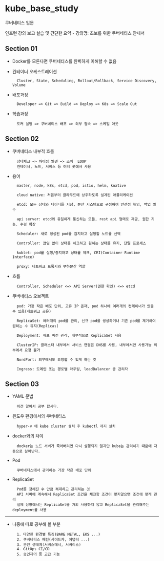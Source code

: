 # kube_base_study

쿠버네티스 입문

인프런 강의 보고 실습 및 간단한 요약 - 강의명: 초보를 위한 쿠버네티스 안내서

## Section 01

- Docker를 모른다면 쿠버네티스를 완벽하게 이해할 수 없음

- 컨테이너 오케스트레이션

        Cluster, State, Scheduling, Rollout/Rollback, Service Discovery, Volume

- 배포과정

        Developer => Git => Build => Deploy => K8s => Scale Out

- 학습과정

        도커 실행 => 쿠버네티스 배포 => 외부 접속 => 스케일 아웃

## Section 02

- 쿠버네티스 내부적 흐름

        상태체크 => 차이점 발견 => 조치  LOOP
        컨테이너, 노드, 서비스 등 여러 곳에서 사용

- 용어

        master, node, k8s, etcd, pod, istio, helm, knative

        cloud native: 처음부터 클라우드에 상주하도록 설계된 애플리케이션

        etcd: 모든 상태와 데이터를 저장, 분산 시스템으로 구성하여 안전성 높임, 백업 필수

        api server: etcd와 유일하게 통신하는 모듈, rest api 형태로 제공, 권한 기능, 수평 확장

        Scheduler: 새로 생성된 pod를 감지하고 실행할 노드를 선택

        Controller: 끊임 없이 상태를 체크하고 원하는 상태를 유지, 단일 프로세스

        kublet: pod를 실행/중지하고 상태를 체크, CRI(Container Runtime Interface)

        proxy: 네트워크 프록시와 부하분산 역할

- 흐름

        Controller, Scheduler <=> API Server(권한 확인) <=> etcd

- 쿠버네티스 오브젝트

        pod: 가장 작은 배포 단위, 고유 IP 존재, pod 하나에 여러개의 컨테이너가 있을 수 있음(네트워크 공유)

        ReplicaSet: 여러개의 pod를 관리, 신규 pod를 생성하거나 기존 pod를 제거하여 원하는 수 유지(Replicas)

        Deployment: 배포 버전 관리, 내부적으로 ReplicaSet 사용

        ClusterIP: 클러스터 내부에서 서비스 연결은 DNS를 사용, 내부에서만 사용가능 외부에서 요청 불가

        NordPort: 외부에서도 요청할 수 있게 하는 것

        Ingress: 도메인 또는 경로별 라우팅, loadBalancer 총 관리자

## Section 03

- YAML 문법

        이건 알아서 공부 합시다.

- 윈도우 환경에서의 쿠버네티스

        hyper-v 에 kube cluster 설치 후 kubectl 까지 설치

- docker와의 차이

        docker는 노드 서버가 죽어버리면 다시 실행되지 않지만 kube는 관리하기 때문에 자동으로 살아난다.

- Pod

        쿠버네티스에서 관리하는 가장 작은 배포 단위

- ReplicaSet

        Pod를 정해진 수 만큼 복제하고 관리하는 것
        API 서버에 계속해서 ReplicaSet 조건을 체크함 조건이 맞지않으면 조건에 맞게 관리
        실제 상황에서는 ReplicaSet을 거의 사용하지 않고 ReplicaSet을 관리해주는 deployment를 사용

---

- 나중에 따로 공부해 볼 부분

        1. 다양한 환경별 특징(BARE METAL, EKS ...)
        2. 쿠버네티스 패턴(사이드카, 어댑터 ...)
        3. 관련 생태계(서비스메시, 서버리스)
        4. GitOps CI/CD
        5. 승인제어 등 고급 기능
